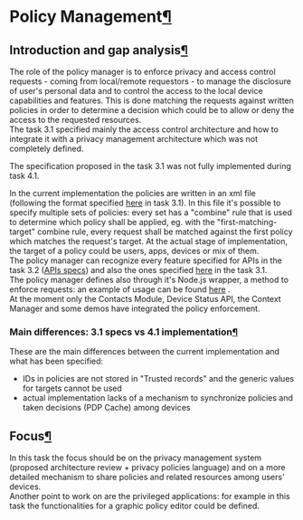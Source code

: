 Policy Management[¶](#Policy-Management)
========================================

Introduction and gap analysis[¶](#Introduction-and-gap-analysis)
----------------------------------------------------------------

The role of the policy manager is to enforce privacy and access control
requests - coming from local/remote requestors - to manage the
disclosure of user's personal data and to control the access to the
local device capabilities and features. This is done matching the
requests against written policies in order to determine a decision which
could be to allow or deny the access to the requested resources.\
The task 3.1 specified mainly the access control architecture and how to
integrate it with a privacy management architecture which was not
completely defined.

The specification proposed in the task 3.1 was not fully implemented
during task 4.1.

In the current implementation the policies are written in an xml file
(following the format specified
[here](/wp3-1/wiki/Spec_-_Security#Policy-Format)
in task 3.1). In this file it's possible to specify multiple sets of
policies: every set has a "combine" rule that is used to determine which
policy shall be applied, eg. with the "first-matching-target" combine
rule, every request shall be matched against the first policy which
matches the request's target. At the actual stage of implementation, the
target of a policy could be users, apps, devices or mix of them.\
The policy manager can recognize every feature specified for APIs in the
task 3.2 ([APIs
specs](http://dev.webinos.org/specifications/draft/index.html)) and also
the ones specified
[here](/wp3-1/wiki/Spec_-_Security#Action-features)
in the task 3.1.\
The policy manager defines also through it's Node.js wrapper, a method
to enforce requests: an example of usage can be found
[here](/wp4/wiki/W3C_contacts_module)
.\
At the moment only the Contacts Module, Device Status API, the Context
Manager and some demos have integrated the policy enforcement.

### Main differences: 3.1 specs vs 4.1 implementation[¶](#Main-differences-31-specs-vs-41-implementation)

These are the main differences between the current implementation and
what has been specified:

-   IDs in policies are not stored in "Trusted records" and the generic
    values for targets cannot be used
-   actual implementation lacks of a mechanism to synchronize policies
    and taken decisions (PDP Cache) among devices

Focus[¶](#Focus)
----------------

In this task the focus should be on the privacy management system
(proposed architecture review + privacy policies language) and on a more
detailed mechanism to share policies and related resources among users'
devices.\
Another point to work on are the privileged applications: for example in
this task the functionalities for a graphic policy editor could be
defined.

